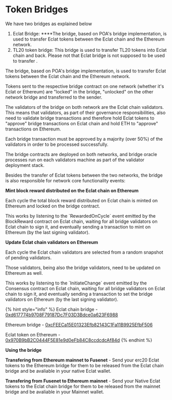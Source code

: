 # Token Bridges

We have two bridges as explained below

1. Eclat Bridge:  ****The bridge, based on POA's bridge implementation, is used to transfer Eclat tokens between the Eclat chain and the Ethereum network.
2. TL20 token bridge: This bridge is used to transfer TL20 tokens into Eclat chain and back. Please not that Eclat bridge is not supposed to be used to transfer  . 

The bridge, based on POA's bridge implementation, is used to transfer Eclat tokens between the Eclat chain and the Ethereum network.

Tokens sent to the respective bridge contract on one network \(whether it's Eclat or Ethereum\) are "locked" in the bridge, "unlocked" on the other network bridge and transferred to the sender.

The validators of the bridge on both network are the Eclat chain validators. This means that validators, as part of their governance responsibilities, also need to validate bridge transactions and therefore hold Eclat tokens to "approve" bridge transactions on Eclat chain and hold ETH to "approve" transactions on Ethereum.

Each bridge transaction must be approved by a majority \(over 50%\) of the validators in order to be processed successfully.

The bridge contracts are deployed on both networks, and bridge oracle processes run on each validators machine as part of the validator deployment stack.

Besides the transfer of Eclat tokens between the two networks, the bridge is also responsible for network core functionality events:

**Mint block reward distributed on the Eclat chain on Ethereum**

Each cycle the total block reward distributed on Eclat chain is minted on Ethereum and locked on the bridge contract.

This works by listening to the \`RewardedOnCycle\` event emitted by the BlockReward contract on Eclat chain, waiting for all bridge validators on Eclat chain to sign it, and eventually sending a transaction to mint on Ethereum \(by the last signing validator\).

**Update Eclat chain validators on Ethereum**

Each cycle the Eclat chain validators are selected from a random snapshot of pending validators.

Those validators, being also the bridge validators, need to be updated on Ethereum as well.

This works by listening to the \`InitiateChange\` event emitted by the Consensus contract on Eclat chain, waiting for all bridge validators on Eclat chain to sign it, and eventually sending a transaction to set the bridge validators on Ethereum \(by the last signing validator\).

{% hint style="info" %}
Eclat chain bridge - [0xd617774b9708F79187Dc7F03D3Bdce0a623F6988](https://eclatscan.com/address/0xd617774b9708f79187dc7f03d3bdce0a623f6988)

Ethereum bridge - [0xcFEECa15E01323Efb82143C1Fa11B9925EfbF506](https://etherscan.io/address/0xcFEECa15E01323Efb82143C1Fa11B9925EfbF506)

Eclat token on Ethereum - [0x970B9bB2C0444F5E81e9d0eFb84C8ccdcdcAf84d](https://etherscan.io/token/0x970B9bB2C0444F5E81e9d0eFb84C8ccdcdcAf84d)
{% endhint %}

**Using the bridge**

**Transfering from Ethereum mainnet to Fusenet** - Send your erc20 Eclat tokens to the Ethereum bridge for them to be released from the Eclat chain bridge and be avaliable in your native Eclat wallet.

**Transfering from Fusenet to Ethereum mainnet** - Send your Native Eclat tokens to the Eclat chain bridge for them to be released from the mainnet bridge and be avaliable in your Mainnet wallet. 


